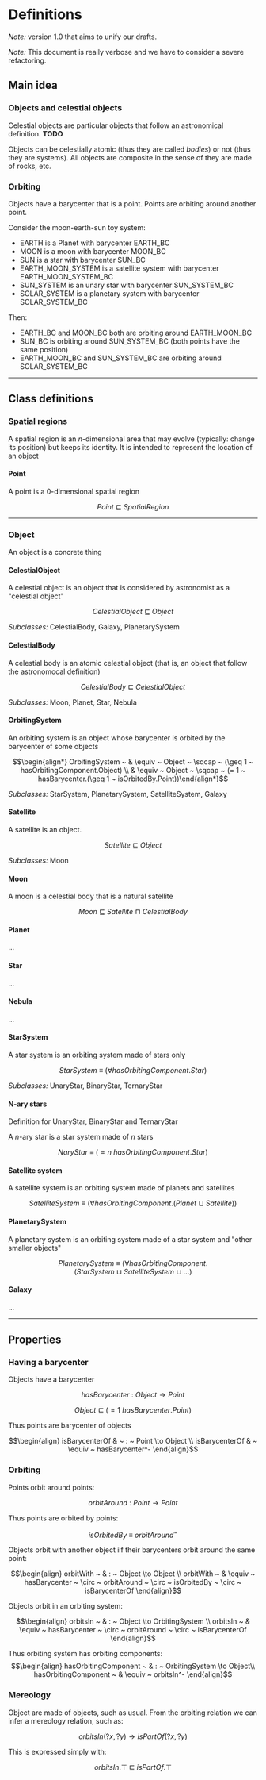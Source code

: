 # Definitions

*Note:* version 1.0 that aims to unify our drafts.

*Note:* This document is really verbose and we have to consider a severe refactoring.


## Main idea

### Objects and celestial objects

Celestial objects are particular objects that follow an astronomical definition. **TODO**

Objects can be celestially atomic (thus they are called *bodies*) or not (thus they are systems). All objects are composite in the sense of they are made of rocks, etc.

### Orbiting

Objects have a barycenter that is a point. Points are orbiting around another point. 

Consider the moon-earth-sun toy system:

 - EARTH is a Planet with barycenter EARTH_BC
 - MOON is a moon with barycenter MOON_BC
 - SUN is a star with barycenter SUN_BC
 - EARTH_MOON_SYSTEM is a satellite system with barycenter EARTH_MOON_SYSTEM_BC
 - SUN_SYSTEM is an unary star with barycenter SUN_SYSTEM_BC 
 - SOLAR_SYSTEM is a planetary system with barycenter SOLAR_SYSTEM_BC

Then:

 - EARTH_BC and MOON_BC both are orbiting around EARTH_MOON_BC
 - SUN_BC is orbiting around SUN_SYSTEM_BC (both points have the same position)
 - EARTH_MOON_BC and SUN_SYSTEM_BC are orbiting around SOLAR_SYSTEM_BC

---

## Class definitions

### Spatial regions

A spatial region is an *n*-dimensional area that may evolve (typically: change its position) but keeps its identity. It is intended to represent the location of an object

 
#### Point

A point is a 0-dimensional spatial region

$$Point ~ \sqsubseteq ~ SpatialRegion$$

---

### Object

An object is a concrete thing

#### CelestialObject

A celestial object is an object that is considered by astronomist as a "celestial object"

$$CelestialObject ~ \sqsubseteq ~ Object$$

*Subclasses:* CelestialBody, Galaxy, PlanetarySystem

#### CelestialBody

A celestial body is an atomic celestial object (that is, an object that follow the astronomocal definition)

$$CelestialBody ~ \sqsubseteq ~ CelestialObject$$

*Subclasses:* Moon, Planet, Star, Nebula

#### OrbitingSystem

An orbiting system is an object whose barycenter is orbited by the barycenter of some objects

$$\begin{align*}
OrbitingSystem ~ & \equiv ~ Object ~ \sqcap ~ (\geq 1 ~ hasOrbitingComponent.Object) \\
& \equiv ~ Object ~ \sqcap ~ (= 1 ~ hasBarycenter.(\geq 1 ~ isOrbitedBy.Point))\end{align*}$$

*Subclasses:* StarSystem, PlanetarySystem, SatelliteSystem, Galaxy

#### Satellite

A satellite is an object.

$$Satellite ~ \sqsubseteq ~ Object$$

*Subclasses:* Moon

#### Moon

A moon is a celestial body that is a natural satellite

$$Moon ~ \sqsubseteq ~ Satellite ~ \sqcap ~ CelestialBody$$

#### Planet

...

#### Star

...

#### Nebula

...

#### StarSystem

A star system is an orbiting system made of stars only

$$StarSystem ~ \equiv ~ (\forall hasOrbitingComponent.Star)$$

*Subclasses:* UnaryStar, BinaryStar, TernaryStar

#### N-ary stars

Definition for UnaryStar, BinaryStar and TernaryStar

A *n*-ary star is a star system made of *n* stars

$$NaryStar ~ \equiv ~ (= n ~ hasOrbitingComponent.Star)$$

#### Satellite system

A satellite system is an orbiting system made of planets and satellites

$$SatelliteSystem ~ \equiv ~ (\forall hasOrbitingComponent.(Planet ~ \sqcup ~ Satellite))$$

#### PlanetarySystem

A planetary system is an orbiting system made of a star system and "other smaller objects"

$$PlanetarySystem ~ \equiv ~ (\forall hasOrbitingComponent.(StarSystem ~ \sqcup ~ SatelliteSystem ~ \sqcup ~ \dots)$$

#### Galaxy

...

---

## Properties

### Having a barycenter

Objects have a barycenter

$$hasBarycenter ~ : ~ Object \to Point$$

$$Object ~ \sqsubseteq ~ (= 1 ~ hasBarycenter.Point)$$

Thus points are barycenter of objects

$$\begin{align}
isBarycenterOf & ~ : ~ Point \to Object \\
isBarycenterOf & ~ \equiv ~ hasBarycenter^-
\end{align}$$

### Orbiting

Points orbit around points:

$$orbitAround ~ : ~ Point \to Point$$

Thus points are orbited by points:

$$isOrbitedBy ~ \equiv ~ orbitAround^-$$

Objects orbit with another object iif their barycenters orbit around the same point:

$$\begin{align}
orbitWith ~ & : ~ Object \to Object \\
orbitWith ~ & \equiv ~ hasBarycenter ~ \circ ~ orbitAround ~ \circ ~ isOrbitedBy ~ \circ ~ isBarycenterOf
\end{align}$$

Objects orbit in an orbiting system:

$$\begin{align}
orbitsIn ~ & : ~ Object \to OrbitingSystem \\
orbitsIn ~ & \equiv ~ hasBarycenter ~ \circ ~ orbitAround ~ \circ ~ isBarycenterOf
\end{align}$$

Thus orbiting system has orbiting components:
$$\begin{align}
hasOrbitingComponent ~ & : ~ OrbitingSystem \to Object\\
hasOrbitingComponent ~ & \equiv ~ orbitsIn^-
\end{align}$$



### Mereology

Object are made of objects, such as usual. From the orbiting relation we can infer a mereology relation, such as:

$$orbitsIn(?x, ?y) \to isPartOf(?x, ?y)$$

This is expressed simply with:

$$orbitsIn.\top ~ \sqsubseteq ~ isPartOf.\top$$

